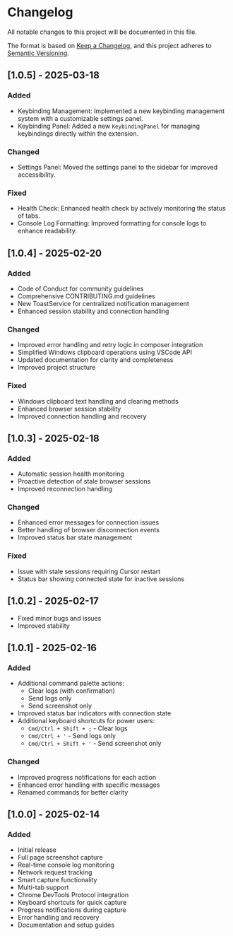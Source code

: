 # Changelog

All notable changes to this project will be documented in this file.

The format is based on [Keep a Changelog](https://keepachangelog.com/en/1.0.0/),
and this project adheres to [Semantic Versioning](https://semver.org/spec/v2.0.0.html).

## [1.0.5] - 2025-03-18

### Added

- Keybinding Management: Implemented a new keybinding management system with a customizable settings panel.
- Keybinding Panel: Added a new `KeybindingPanel` for managing keybindings directly within the extension.

### Changed

- Settings Panel: Moved the settings panel to the sidebar for improved accessibility.

### Fixed

- Health Check: Enhanced health check by actively monitoring the status of tabs.
- Console Log Formatting: Improved formatting for console logs to enhance readability.

## [1.0.4] - 2025-02-20

### Added

- Code of Conduct for community guidelines
- Comprehensive CONTRIBUTING.md guidelines
- New ToastService for centralized notification management
- Enhanced session stability and connection handling

### Changed

- Improved error handling and retry logic in composer integration
- Simplified Windows clipboard operations using VSCode API
- Updated documentation for clarity and completeness
- Improved project structure

### Fixed

- Windows clipboard text handling and clearing methods
- Enhanced browser session stability
- Improved connection handling and recovery

## [1.0.3] - 2025-02-18

### Added

- Automatic session health monitoring
- Proactive detection of stale browser sessions
- Improved reconnection handling

### Changed

- Enhanced error messages for connection issues
- Better handling of browser disconnection events
- Improved status bar state management

### Fixed

- Issue with stale sessions requiring Cursor restart
- Status bar showing connected state for inactive sessions

## [1.0.2] - 2025-02-17

- Fixed minor bugs and issues
- Improved stability

## [1.0.1] - 2025-02-16

### Added

- Additional command palette actions:
  - Clear logs (with confirmation)
  - Send logs only
  - Send screenshot only
- Improved status bar indicators with connection state
- Additional keyboard shortcuts for power users:
  - `Cmd/Ctrl + Shift + ;` - Clear logs
  - `Cmd/Ctrl + '` - Send logs only
  - `Cmd/Ctrl + Shift + '` - Send screenshot only

### Changed

- Improved progress notifications for each action
- Enhanced error handling with specific messages
- Renamed commands for better clarity

## [1.0.0] - 2025-02-14

### Added

- Initial release
- Full page screenshot capture
- Real-time console log monitoring
- Network request tracking
- Smart capture functionality
- Multi-tab support
- Chrome DevTools Protocol integration
- Keyboard shortcuts for quick capture
- Progress notifications during capture
- Error handling and recovery
- Documentation and setup guides

